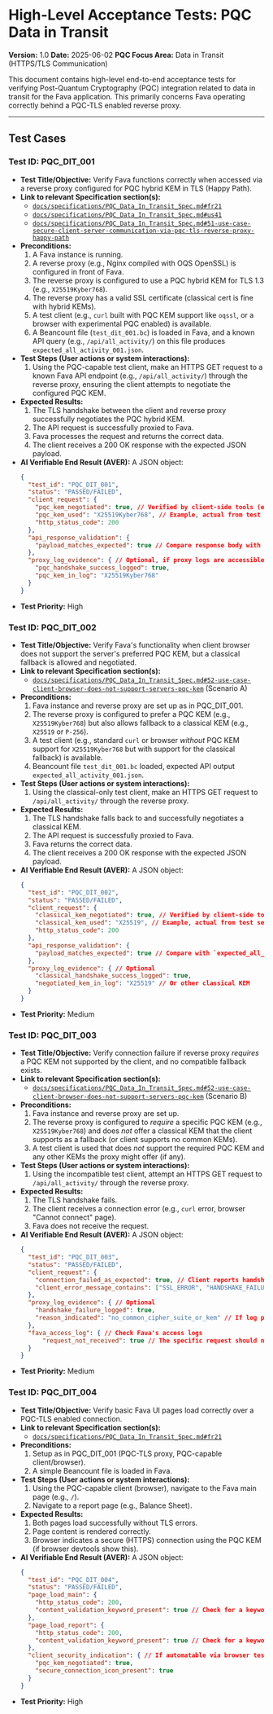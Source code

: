 # High-Level Acceptance Tests: PQC Data in Transit

**Version:** 1.0
**Date:** 2025-06-02
**PQC Focus Area:** Data in Transit (HTTPS/TLS Communication)

This document contains high-level end-to-end acceptance tests for verifying Post-Quantum Cryptography (PQC) integration related to data in transit for the Fava application. This primarily concerns Fava operating correctly behind a PQC-TLS enabled reverse proxy.

---

## Test Cases

### Test ID: PQC_DIT_001
*   **Test Title/Objective:** Verify Fava functions correctly when accessed via a reverse proxy configured for PQC hybrid KEM in TLS (Happy Path).
*   **Link to relevant Specification section(s):**
    *   [`docs/specifications/PQC_Data_In_Transit_Spec.md#fr21`](../../../docs/specifications/PQC_Data_In_Transit_Spec.md#fr21)
    *   [`docs/specifications/PQC_Data_In_Transit_Spec.md#us41`](../../../docs/specifications/PQC_Data_In_Transit_Spec.md#us41)
    *   [`docs/specifications/PQC_Data_In_Transit_Spec.md#51-use-case-secure-client-server-communication-via-pqc-tls-reverse-proxy-happy-path`](../../../docs/specifications/PQC_Data_In_Transit_Spec.md#51-use-case-secure-client-server-communication-via-pqc-tls-reverse-proxy-happy-path)
*   **Preconditions:**
    1.  A Fava instance is running.
    2.  A reverse proxy (e.g., Nginx compiled with OQS OpenSSL) is configured in front of Fava.
    3.  The reverse proxy is configured to use a PQC hybrid KEM for TLS 1.3 (e.g., `X25519Kyber768`).
    4.  The reverse proxy has a valid SSL certificate (classical cert is fine with hybrid KEMs).
    5.  A test client (e.g., `curl` built with PQC KEM support like `oqssl`, or a browser with experimental PQC enabled) is available.
    6.  A Beancount file (`test_dit_001.bc`) is loaded in Fava, and a known API query (e.g., `/api/all_activity/`) on this file produces `expected_all_activity_001.json`.
*   **Test Steps (User actions or system interactions):**
    1.  Using the PQC-capable test client, make an HTTPS GET request to a known Fava API endpoint (e.g., `/api/all_activity/`) through the reverse proxy, ensuring the client attempts to negotiate the configured PQC KEM.
*   **Expected Results:**
    1.  The TLS handshake between the client and reverse proxy successfully negotiates the PQC hybrid KEM.
    2.  The API request is successfully proxied to Fava.
    3.  Fava processes the request and returns the correct data.
    4.  The client receives a 200 OK response with the expected JSON payload.
*   **AI Verifiable End Result (AVER):**
    A JSON object:
    ```json
    {
      "test_id": "PQC_DIT_001",
      "status": "PASSED/FAILED",
      "client_request": {
        "pqc_kem_negotiated": true, // Verified by client-side tools (e.g. curl verbose output) or proxy logs
        "pqc_kem_used": "X25519Kyber768", // Example, actual from test setup
        "http_status_code": 200
      },
      "api_response_validation": {
        "payload_matches_expected": true // Compare response body with `expected_all_activity_001.json`
      },
      "proxy_log_evidence": { // Optional, if proxy logs are accessible and parseable
        "pqc_handshake_success_logged": true,
        "pqc_kem_in_log": "X25519Kyber768"
      }
    }
    ```
*   **Test Priority:** High

### Test ID: PQC_DIT_002
*   **Test Title/Objective:** Verify Fava's functionality when client browser does not support the server's preferred PQC KEM, but a classical fallback is allowed and negotiated.
*   **Link to relevant Specification section(s):**
    *   [`docs/specifications/PQC_Data_In_Transit_Spec.md#52-use-case-client-browser-does-not-support-servers-pqc-kem`](../../../docs/specifications/PQC_Data_In_Transit_Spec.md#52-use-case-client-browser-does-not-support-servers-pqc-kem) (Scenario A)
*   **Preconditions:**
    1.  Fava instance and reverse proxy are set up as in PQC_DIT_001.
    2.  The reverse proxy is configured to prefer a PQC KEM (e.g., `X25519Kyber768`) but also allows fallback to a classical KEM (e.g., `X25519` or `P-256`).
    3.  A test client (e.g., standard `curl` or browser *without* PQC KEM support for `X25519Kyber768` but with support for the classical fallback) is available.
    4.  Beancount file `test_dit_001.bc` loaded, expected API output `expected_all_activity_001.json`.
*   **Test Steps (User actions or system interactions):**
    1.  Using the classical-only test client, make an HTTPS GET request to `/api/all_activity/` through the reverse proxy.
*   **Expected Results:**
    1.  The TLS handshake falls back to and successfully negotiates a classical KEM.
    2.  The API request is successfully proxied to Fava.
    3.  Fava returns the correct data.
    4.  The client receives a 200 OK response with the expected JSON payload.
*   **AI Verifiable End Result (AVER):**
    A JSON object:
    ```json
    {
      "test_id": "PQC_DIT_002",
      "status": "PASSED/FAILED",
      "client_request": {
        "classical_kem_negotiated": true, // Verified by client-side tools or proxy logs
        "classical_kem_used": "X25519", // Example, actual from test setup/logs
        "http_status_code": 200
      },
      "api_response_validation": {
        "payload_matches_expected": true // Compare with `expected_all_activity_001.json`
      },
      "proxy_log_evidence": { // Optional
        "classical_handshake_success_logged": true,
        "negotiated_kem_in_log": "X25519" // Or other classical KEM
      }
    }
    ```
*   **Test Priority:** Medium

### Test ID: PQC_DIT_003
*   **Test Title/Objective:** Verify connection failure if reverse proxy *requires* a PQC KEM not supported by the client, and no compatible fallback exists.
*   **Link to relevant Specification section(s):**
    *   [`docs/specifications/PQC_Data_In_Transit_Spec.md#52-use-case-client-browser-does-not-support-servers-pqc-kem`](../../../docs/specifications/PQC_Data_In_Transit_Spec.md#52-use-case-client-browser-does-not-support-servers-pqc-kem) (Scenario B)
*   **Preconditions:**
    1.  Fava instance and reverse proxy are set up.
    2.  The reverse proxy is configured to *require* a specific PQC KEM (e.g., `X25519Kyber768`) and does *not* offer a classical KEM that the client supports as a fallback (or client supports no common KEMs).
    3.  A test client is used that does *not* support the required PQC KEM and any other KEMs the proxy might offer (if any).
*   **Test Steps (User actions or system interactions):**
    1.  Using the incompatible test client, attempt an HTTPS GET request to `/api/all_activity/` through the reverse proxy.
*   **Expected Results:**
    1.  The TLS handshake fails.
    2.  The client receives a connection error (e.g., `curl` error, browser "Cannot connect" page).
    3.  Fava does not receive the request.
*   **AI Verifiable End Result (AVER):**
    A JSON object:
    ```json
    {
      "test_id": "PQC_DIT_003",
      "status": "PASSED/FAILED",
      "client_request": {
        "connection_failed_as_expected": true, // Client reports handshake failure
        "client_error_message_contains": ["SSL_ERROR", "HANDSHAKE_FAILURE"] // Keywords from client error
      },
      "proxy_log_evidence": { // Optional
        "handshake_failure_logged": true,
        "reason_indicated": "no_common_cipher_suite_or_kem" // If log provides this detail
      },
      "fava_access_log": { // Check Fava's access logs
          "request_not_received": true // The specific request should not appear in Fava's logs
      }
    }
    ```
*   **Test Priority:** Medium

### Test ID: PQC_DIT_004
*   **Test Title/Objective:** Verify basic Fava UI pages load correctly over a PQC-TLS enabled connection.
*   **Link to relevant Specification section(s):**
    *   [`docs/specifications/PQC_Data_In_Transit_Spec.md#fr21`](../../../docs/specifications/PQC_Data_In_Transit_Spec.md#fr21)
*   **Preconditions:**
    1.  Setup as in PQC_DIT_001 (PQC-TLS proxy, PQC-capable client/browser).
    2.  A simple Beancount file is loaded in Fava.
*   **Test Steps (User actions or system interactions):**
    1.  Using the PQC-capable client (browser), navigate to the Fava main page (e.g., `/`).
    2.  Navigate to a report page (e.g., Balance Sheet).
*   **Expected Results:**
    1.  Both pages load successfully without TLS errors.
    2.  Page content is rendered correctly.
    3.  Browser indicates a secure (HTTPS) connection using the PQC KEM (if browser devtools show this).
*   **AI Verifiable End Result (AVER):**
    A JSON object:
    ```json
    {
      "test_id": "PQC_DIT_004",
      "status": "PASSED/FAILED",
      "page_load_main": {
        "http_status_code": 200,
        "content_validation_keyword_present": true // Check for a keyword like "Fava" or "Balance Sheet" in HTML body
      },
      "page_load_report": {
        "http_status_code": 200,
        "content_validation_keyword_present": true // Check for a keyword specific to the report page
      },
      "client_security_indication": { // If automatable via browser testing tools
        "pqc_kem_negotiated": true,
        "secure_connection_icon_present": true
      }
    }
    ```
*   **Test Priority:** High
